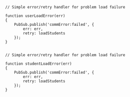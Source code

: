 
	
	// Simple error/retry handler for problem load failure
	
	function userLoadError(err)
	{
		PubSub.publish('commError:failed', {
			err: err,
			retry: loadStudents
		});
	}

	
	// Simple error/retry handler for problem load failure
	
	function studentLoadError(err)
	{
		PubSub.publish('commError:failed', {
			err: err,
			retry: loadStudents
		});
	}
